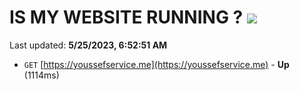 # IS MY WEBSITE RUNNING ? [![](https://img.shields.io/static/v1?label=Sponsor&message=%E2%9D%A4&logo=GitHub&color=%23fe8e86)](https://github.com/sponsors/<username>)

Last updated: **5/25/2023, 6:52:51 AM**

- `GET` [https://youssefservice.me](https://youssefservice.me) - **Up** (1114ms)
